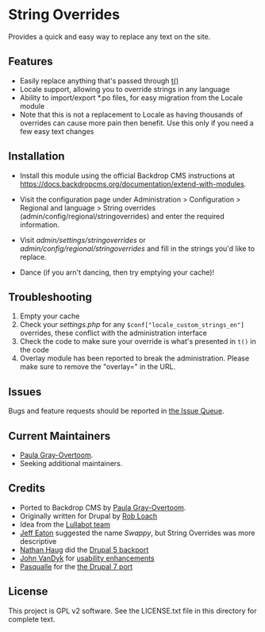 String Overrides
================

Provides a quick and easy way to replace any text on the site.

Features
--------

- Easily replace anything that's passed through [t()](http://api.drupal.org/api/function/t)
- Locale support, allowing you to override strings in any language
- Ability to import/export *.po files, for easy migration from the Locale module
- Note that this is not a replacement to Locale as having thousands of overrides can cause more pain then benefit. Use this only if you need a few easy text changes

Installation
------------

- Install this module using the official Backdrop CMS instructions at
  https://docs.backdropcms.org/documentation/extend-with-modules.

- Visit the configuration page under Administration > Configuration > Regional and language > String overrides (admin/config/regional/stringoverrides) and enter the required information.

- Visit _admin/settings/stringoverrides_ or _admin/config/regional/stringoverrides_ and fill in the strings you'd like to replace.

- Dance (if you arn't dancing, then try emptying your cache)!

Troubleshooting
---------------

1. Empty your cache
2. Check your _settings.php_ for any `$conf["locale_custom_strings_en"]` overrides, these conflict with the administration interface
3. Check the code to make sure your override is what's presented in `t()` in the code
4. Overlay module has been reported to break the administration. Please make sure to remove the "overlay=" in the URL.

Issues
------

Bugs and feature requests should be reported in [the Issue Queue](https://github.com/backdrop-contrib/foo-project/issues).

Current Maintainers
-------------------

- [Paula Gray-Overtoom](https://github.com/pgrayove-mcpl).
- Seeking additional maintainers.

Credits
-------

- Ported to Backdrop CMS by [Paula Gray-Overtoom](https://github.com/pgrayove-mcpl).
- Originally written for Drupal by [Rob Loach](http://www.robloach.net)
- Idea from the [Lullabot team](http://www.lullabot.com/audiocast/podcast-50-drupal-tips-and-tricks)
- [Jeff Eaton](http://drupal.org/user/16496) suggested the name _Swappy_, but String Overrides was more descriptive
- [Nathan Haug](http://drupal.org/user/35821) did the [Drupal 5 backport](http://www.lullabot.com/articles/replace-any-string-drupal-5-6-without-locale-module)
- [John VanDyk](http://drupal.org/user/2375) for [usability enhancements](http://drupal.org/node/234334)
- [Pasqualle](http://drupal.org/user/80733) for the [the Drupal 7 port](http://drupal.org/node/609948)

License 
-------

This project is GPL v2 software.
See the LICENSE.txt file in this directory for complete text.